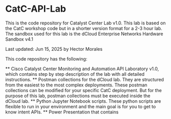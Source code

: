 # CatC-API-Lab
This is the code repository for Catalyst Center Lab v1.0. This lab is based on the CatC workshop code but in a shorter version format for a 2-3 hour lab. The sandbox used for this lab is the dCloud Enterprise Networks Hardware Sandbox v4.1 

Last updated: Jun 15, 2025 by Hector Morales

This code repository has the following:

** Cisco Catalyst Center Monitoring and Automation API Laboratory v1.0, which contains step by step description of the lab with all detailed instructions.
** Postman collections for the dCloud lab. They are structured from the easiest to the most complex deployments. These postman collections can be modified for your specific CatC deployment. But for the purpose of this lab, postman collections must be executed inside the dCloud lab.
** Python Jupyter Notebook scripts. These python scripts are flexible to run in your environment and the main goal is for you to get to know intent APIs.
** Power Presentation that contains 
